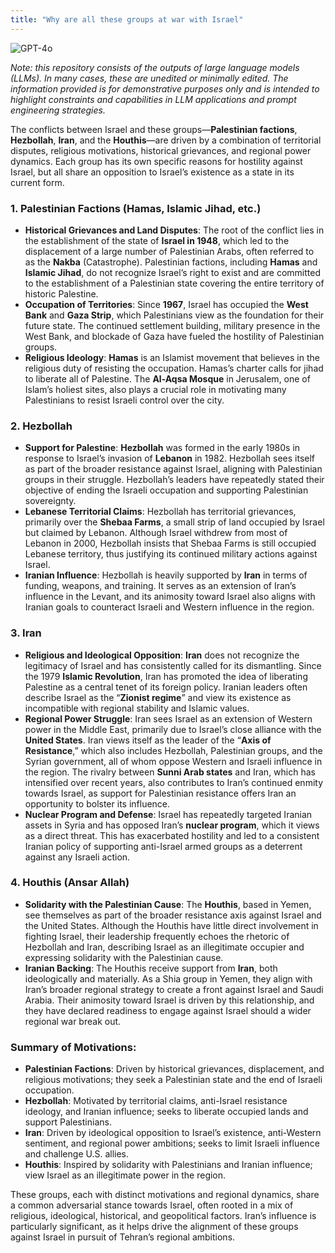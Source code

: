 ```yaml
---
title: "Why are all these groups at war with Israel"
---
```

![GPT-4o](https://img.shields.io/badge/GPT--4o-3333FF?style=for-the-badge&logo=openai&logoColor=white)



*Note: this repository consists of the outputs of large language models (LLMs). In many cases, these are unedited or minimally edited. The information provided is for demonstrative purposes only and is intended to highlight constraints and capabilities in LLM applications and prompt engineering strategies.*


 
The conflicts between Israel and these groups—**Palestinian factions**, **Hezbollah**, **Iran**, and the **Houthis**—are driven by a combination of territorial disputes, religious motivations, historical grievances, and regional power dynamics. Each group has its own specific reasons for hostility against Israel, but all share an opposition to Israel’s existence as a state in its current form.

### 1. **Palestinian Factions (Hamas, Islamic Jihad, etc.)**
- **Historical Grievances and Land Disputes**: The root of the conflict lies in the establishment of the state of **Israel in 1948**, which led to the displacement of a large number of Palestinian Arabs, often referred to as the **Nakba** (Catastrophe). Palestinian factions, including **Hamas** and **Islamic Jihad**, do not recognize Israel’s right to exist and are committed to the establishment of a Palestinian state covering the entire territory of historic Palestine.
- **Occupation of Territories**: Since **1967**, Israel has occupied the **West Bank** and **Gaza Strip**, which Palestinians view as the foundation for their future state. The continued settlement building, military presence in the West Bank, and blockade of Gaza have fueled the hostility of Palestinian groups.
- **Religious Ideology**: **Hamas** is an Islamist movement that believes in the religious duty of resisting the occupation. Hamas’s charter calls for jihad to liberate all of Palestine. The **Al-Aqsa Mosque** in Jerusalem, one of Islam’s holiest sites, also plays a crucial role in motivating many Palestinians to resist Israeli control over the city.

### 2. **Hezbollah**
- **Support for Palestine**: **Hezbollah** was formed in the early 1980s in response to Israel’s invasion of **Lebanon** in 1982. Hezbollah sees itself as part of the broader resistance against Israel, aligning with Palestinian groups in their struggle. Hezbollah’s leaders have repeatedly stated their objective of ending the Israeli occupation and supporting Palestinian sovereignty.
- **Lebanese Territorial Claims**: Hezbollah has territorial grievances, primarily over the **Shebaa Farms**, a small strip of land occupied by Israel but claimed by Lebanon. Although Israel withdrew from most of Lebanon in 2000, Hezbollah insists that Shebaa Farms is still occupied Lebanese territory, thus justifying its continued military actions against Israel.
- **Iranian Influence**: Hezbollah is heavily supported by **Iran** in terms of funding, weapons, and training. It serves as an extension of Iran’s influence in the Levant, and its animosity toward Israel also aligns with Iranian goals to counteract Israeli and Western influence in the region.

### 3. **Iran**
- **Religious and Ideological Opposition**: **Iran** does not recognize the legitimacy of Israel and has consistently called for its dismantling. Since the 1979 **Islamic Revolution**, Iran has promoted the idea of liberating Palestine as a central tenet of its foreign policy. Iranian leaders often describe Israel as the “**Zionist regime**” and view its existence as incompatible with regional stability and Islamic values.
- **Regional Power Struggle**: Iran sees Israel as an extension of Western power in the Middle East, primarily due to Israel’s close alliance with the **United States**. Iran views itself as the leader of the “**Axis of Resistance**,” which also includes Hezbollah, Palestinian groups, and the Syrian government, all of whom oppose Western and Israeli influence in the region. The rivalry between **Sunni Arab states** and Iran, which has intensified over recent years, also contributes to Iran’s continued enmity towards Israel, as support for Palestinian resistance offers Iran an opportunity to bolster its influence.
- **Nuclear Program and Defense**: Israel has repeatedly targeted Iranian assets in Syria and has opposed Iran’s **nuclear program**, which it views as a direct threat. This has exacerbated hostility and led to a consistent Iranian policy of supporting anti-Israel armed groups as a deterrent against any Israeli action.

### 4. **Houthis (Ansar Allah)**
- **Solidarity with the Palestinian Cause**: The **Houthis**, based in Yemen, see themselves as part of the broader resistance axis against Israel and the United States. Although the Houthis have little direct involvement in fighting Israel, their leadership frequently echoes the rhetoric of Hezbollah and Iran, describing Israel as an illegitimate occupier and expressing solidarity with the Palestinian cause.
- **Iranian Backing**: The Houthis receive support from **Iran**, both ideologically and materially. As a Shia group in Yemen, they align with Iran’s broader regional strategy to create a front against Israel and Saudi Arabia. Their animosity toward Israel is driven by this relationship, and they have declared readiness to engage against Israel should a wider regional war break out.

### Summary of Motivations:
- **Palestinian Factions**: Driven by historical grievances, displacement, and religious motivations; they seek a Palestinian state and the end of Israeli occupation.
- **Hezbollah**: Motivated by territorial claims, anti-Israel resistance ideology, and Iranian influence; seeks to liberate occupied lands and support Palestinians.
- **Iran**: Driven by ideological opposition to Israel’s existence, anti-Western sentiment, and regional power ambitions; seeks to limit Israeli influence and challenge U.S. allies.
- **Houthis**: Inspired by solidarity with Palestinians and Iranian influence; view Israel as an illegitimate power in the region.

These groups, each with distinct motivations and regional dynamics, share a common adversarial stance towards Israel, often rooted in a mix of religious, ideological, historical, and geopolitical factors. Iran’s influence is particularly significant, as it helps drive the alignment of these groups against Israel in pursuit of Tehran’s regional ambitions.